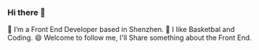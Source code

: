### Hi there 👋

🔭 I’m a Front End Developer based in Shenzhen.
🌱 I like Basketbal and Coding.
😄 Welcome to follow me, I'll Share something about the Front End.

<!-- - 👯 I’m looking to collaborate on ...
- 🤔 I’m looking for help with ...
- 💬 Ask me about ...
- 📫 How to reach me: ...
- 😄 Pronouns: ...
- ⚡ Fun fact: ... -->
